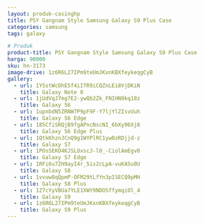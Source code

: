 ```yaml
---
layout: produk-casinghp
title: PSY Gangnam Style Samsung Galaxy S9 Plus Case
categories: samsung
tags: galaxy

# Produk
product-title: PSY Gangnam Style Samsung Galaxy S9 Plus Case
harga: 90000
sku: hn-3173
image-drive: 1z6R6L27IPm9teUmJKxnKBXfeykeqgCyB
gallery:
  - url: 1YSstWcDhE5f4iIfR9iCQZnLEi8VjDKiN
    title: Galaxy Note 8
  - url: 1jUdVqJ7mg7E2-ywQb2Zk_FNIHN9kq18z
    title: Galaxy S6
  - url: 1upnbdN5ZRNW7P9pF9F-Y7ljYlZIsvUuh
    title: Galaxy S6 Edge
  - url: 185CfiSRQjB9fgAPncNscNI_6bXy96Xj8
    title: Galaxy S6 Edge Plus
  - url: 1QtkKhznJCnQ9g1WYPlRC1yw0zRDjjd-z
    title: Galaxy S7
  - url: 1POsSEKO4KJSLOxscJ-lO_-CiolAmEgv0
    title: Galaxy S7 Edge
  - url: 1RFi6u7ZH9ayI4r_5is2cLpA-vuKASu0U
    title: Galaxy S8
  - url: 1vvuw8qQpmP-OFM29tLfYn3pISECQ9pMH
    title: Galaxy S8 Plus
  - url: 1Z7cYyVBUa7YLE1XWY9NDOSffymqiOl_4
    title: Galaxy S9
  - url: 1z6R6L27IPm9teUmJKxnKBXfeykeqgCyB
    title: Galaxy S9 Plus
---
```

